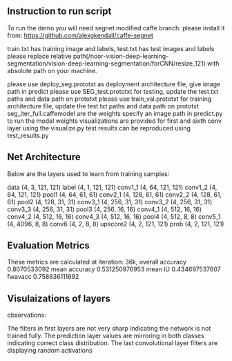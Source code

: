 
Instruction to run script 
-------------------------

To run the demo you will need segnet modified caffe branch. please install it from:
https://github.com/alexgkendall/caffe-segnet

train.txt has training image and labels, test.txt has test images and labels please replace relative 
path(/noor-vision-deep-learning-segmentation/vision-deep-learning-segmentation/forCNN/resize_121)
 with absolute path on your machine.
 
please use deploy_seg.prototxt as deployment architecture file, give image path in predict
please use SEG_test.prototxt for testing, update the test.txt paths and data path on prototxt
please use train_val.prototxt for training architecture file, update the test.txt paths and data path on prototxt
seg_iter_full.caffemodel are the weights 
specify an image path in predict.py to run the model
weights visualizations are provided for first and sixth conv layer using the visualize.py
test results can be reproduced using test_results.py

Net Architecture
--------------------

Below are the layers used to learn from training samples:

data	(4, 3, 121, 121)
label	(4, 1, 121, 121)
conv1_1	(4, 64, 121, 121)
conv1_2	(4, 64, 121, 121)
pool1	(4, 64, 61, 61)
conv2_1	(4, 128, 61, 61)
conv2_2	(4, 128, 61, 61)
pool2	(4, 128, 31, 31)
conv3_1	(4, 256, 31, 31)
conv3_2	(4, 256, 31, 31)
conv3_3	(4, 256, 31, 31)
pool3	(4, 256, 16, 16)
conv4_1	(4, 512, 16, 16)
conv4_2	(4, 512, 16, 16)
conv4_3	(4, 512, 16, 16)
pool4	(4, 512, 8, 8)
conv5_1	(4, 4096, 8, 8)
conv6	(4, 2, 8, 8)
upscore2	(4, 2, 121, 121)
prob	(4, 2, 121, 121)

Evaluation Metrics
--------------------
These metrics are calculated at iteration: 36k, 
 overall accuracy 0.8070533092
 mean accuracy 0.531250976953
 mean IU 0.434697537607
 fwavacc 0.758636111692
 
 
Visulaizations of layers 
------------------------

observations:

The filters in first layers are not very sharp indicating the network is not trained fully.
The prediction layer values are mirroring in both classes indicating correct class distribution.
The last convolutional layer filters are displaying random activations


